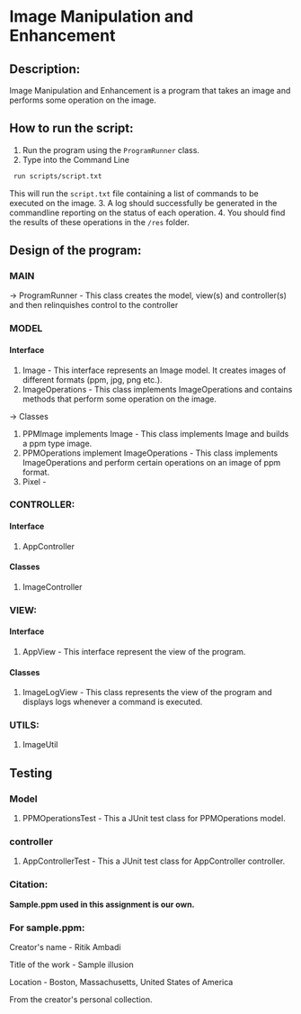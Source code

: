 
# Image Manipulation and Enhancement

## Description:
Image Manipulation and Enhancement is a program that takes an image and performs some operation on the image.


## How to run the script:    
1. Run the program using the `ProgramRunner` class.
2. Type into the Command Line 
```bash 
 run scripts/script.txt
 ``` 
This will run the `script.txt` file containing a list of commands to be executed on the image.
3. A log should successfully be generated in the commandline reporting on the status of each 
   operation.
4. You should find the results of these operations in the `/res` folder.


## Design of the program:

### MAIN
-> ProgramRunner - This class creates the model, view(s) and controller(s) and 
then relinquishes control to the controller


### MODEL

#### Interface
1. Image - This interface represents an Image model. It creates images of different formats (ppm, jpg, png etc.).
2. ImageOperations - This class implements ImageOperations and contains methods that perform some operation on the image.

-> Classes
1. PPMImage implements Image - This class implements Image and builds a ppm type image.
2. PPMOperations implement ImageOperations - This class implements ImageOperations and perform certain operations on an image of ppm format.
3. Pixel - 



### CONTROLLER:

#### Interface
1. AppController 

#### Classes
1. ImageController 



### VIEW:

#### Interface
1. AppView - This interface represent the view of the program.

#### Classes 
1. ImageLogView - This class represents the view of the program and displays logs whenever a command is executed.


### UTILS:

1. ImageUtil  


## Testing

### Model
1. PPMOperationsTest - This a JUnit test class for PPMOperations model.

### controller
1. AppControllerTest - This a JUnit test class for AppController controller.

### Citation:
**Sample.ppm used in this assignment is our own.**
### For sample.ppm:

Creator's name -  Ritik Ambadi

Title of the work -  Sample illusion

Location - Boston, Massachusetts, United States of America

From the creator's personal collection.
